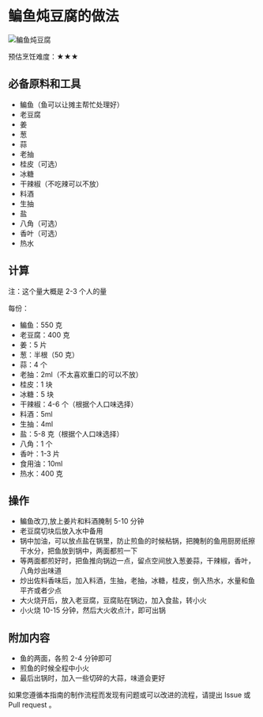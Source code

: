 
# 鳊鱼炖豆腐的做法

![鳊鱼炖豆腐](鳊鱼炖豆腐.jpg)

预估烹饪难度：★★★

## 必备原料和工具

- 鳊鱼（鱼可以让摊主帮忙处理好）
- 老豆腐
- 姜
- 葱
- 蒜
- 老抽
- 桂皮（可选）
- 冰糖
- 干辣椒（不吃辣可以不放）
- 料酒
- 生抽
- 盐
- 八角（可选）
- 香叶（可选）
- 热水

## 计算

注：这个量大概是 2-3 个人的量

每份：

- 鳊鱼：550 克
- 老豆腐：400 克
- 姜：5 片
- 葱：半根（50 克）
- 蒜：4 个
- 老抽：2ml（不太喜欢重口的可以不放）
- 桂皮：1 块
- 冰糖：5 块
- 干辣椒：4-6 个（根据个人口味选择）
- 料酒：5ml
- 生抽：4ml
- 盐：5-8 克（根据个人口味选择）
- 八角：1 个
- 香叶：1-3 片
- 食用油：10ml
- 热水：400 克

## 操作

- 鳊鱼改刀,放上姜片和料酒腌制 5-10 分钟
- 老豆腐切块后放入水中备用
- 锅中加油，可以放点盐在锅里，防止煎鱼的时候粘锅，把腌制的鱼用厨房纸擦干水分，把鱼放到锅中，两面都煎一下
- 等两面都煎好时，把鱼推向锅边一点，留点空间放入葱姜蒜，干辣椒，香叶，八角炒出味道
- 炒出佐料香味后，加入料酒，生抽，老抽，冰糖，桂皮，倒入热水，水量和鱼平齐或者少点
- 大火烧开后，放入老豆腐，豆腐贴在锅边，加入食盐，转小火
- 小火烧 10-15 分钟，然后大火收点汁，即可出锅

## 附加内容

- 鱼的两面，各煎 2-4 分钟即可
- 煎鱼的时候全程中小火
- 最后出锅时，加入一些切碎的大蒜，味道会更好

如果您遵循本指南的制作流程而发现有问题或可以改进的流程，请提出 Issue 或 Pull request 。
